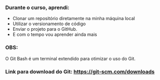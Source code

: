  ### Durante o curso, aprendi:
- Clonar um repositório diretamente na minha máquina local
- Utilizar o versionamento de código 
- Enviar o projeto para o GitHub.
- E com o tempo vou aprender ainda mais

### OBS:
O Git Bash é um terminal extendido para otimizar o uso do Git. 
### Link para download do Git: https://git-scm.com/downloads

